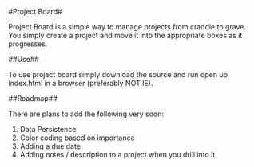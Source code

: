 #Project Board#

Project Board is a simple way to manage projects from craddle to grave. You simply create a project and move it into the appropriate boxes as it progresses.

##Use##

To use project board simply download the source and run open up index.html in a browser (preferably NOT IE).

##Roadmap##

There are plans to add the following very soon:

1) Data Persistence  
2) Color coding based on importance  
3) Adding a due date  
4) Adding notes / description to a project when you drill into it  
